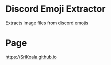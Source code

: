 # Discord Emoji Extractor
 Extracts image files from discord emojis
# Page
 https://SriKoala.github.io
